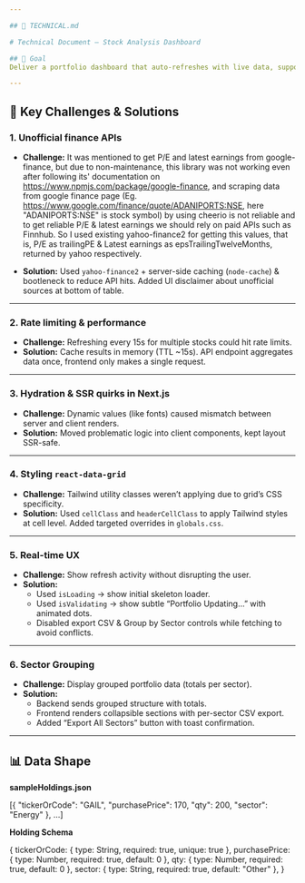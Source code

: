 ```yaml
---

## 📄 TECHNICAL.md

# Technical Document — Stock Analysis Dashboard

## 🎯 Goal
Deliver a portfolio dashboard that auto-refreshes with live data, supports grouping by sector, highlights gains/losses, and provides CSV exports.

---
```


## 🔑 Key Challenges & Solutions

### 1. Unofficial finance APIs
- **Challenge:** It was mentioned to get P/E and latest earnings from google-finance, but due to non-maintenance, this library was not working even
  after following its' documentation on https://www.npmjs.com/package/google-finance, and scraping data from google finance page (Eg. https://www.google.com/finance/quote/ADANIPORTS:NSE, here "ADANIPORTS:NSE" is stock symbol)
  by using cheerio is not reliable and to get reliable P/E & latest earnings we should rely on paid APIs such as Finnhub.
  So I used existing yahoo-finance2 for getting this values, that is, P/E as trailingPE & Latest earnings as epsTrailingTwelveMonths, returned by yahoo respectively.
  
- **Solution:** Used `yahoo-finance2` + server-side caching (`node-cache`) & bootleneck to reduce API hits. Added UI disclaimer about unofficial sources at bottom of table.

---

### 2. Rate limiting & performance
- **Challenge:** Refreshing every 15s for multiple stocks could hit rate limits.  
- **Solution:** Cache results in memory (TTL ~15s). API endpoint aggregates data once, frontend only makes a single request.

---

### 3. Hydration & SSR quirks in Next.js
- **Challenge:** Dynamic values (like fonts) caused mismatch between server and client renders.  
- **Solution:** Moved problematic logic into client components, kept layout SSR-safe.

---

### 4. Styling `react-data-grid`
- **Challenge:** Tailwind utility classes weren’t applying due to grid’s CSS specificity.  
- **Solution:** Used `cellClass` and `headerCellClass` to apply Tailwind styles at cell level. Added targeted overrides in `globals.css`.

---

### 5. Real-time UX
- **Challenge:** Show refresh activity without disrupting the user.  
- **Solution:**  
  - Used `isLoading` → show initial skeleton loader.  
  - Used `isValidating` → show subtle “Portfolio Updating…” with animated dots.  
  - Disabled export CSV & Group by Sector controls while fetching to avoid conflicts.

---

### 6. Sector Grouping
- **Challenge:** Display grouped portfolio data (totals per sector).  
- **Solution:**  
  - Backend sends grouped structure with totals.  
  - Frontend renders collapsible sections with per-sector CSV export.  
  - Added “Export All Sectors” button with toast confirmation.

---

## 📊 Data Shape

**sampleHoldings.json**

  [{
    "tickerOrCode": "GAIL",
    "purchasePrice": 170,
    "qty": 200,
    "sector": "Energy"
  }, ...]

**Holding Schema**

  {
    tickerOrCode: { type: String, required: true, unique: true },
    purchasePrice: { type: Number, required: true, default: 0 },
    qty: { type: Number, required: true, default: 0 },
    sector: { type: String, required: true, default: "Other" },
  }
